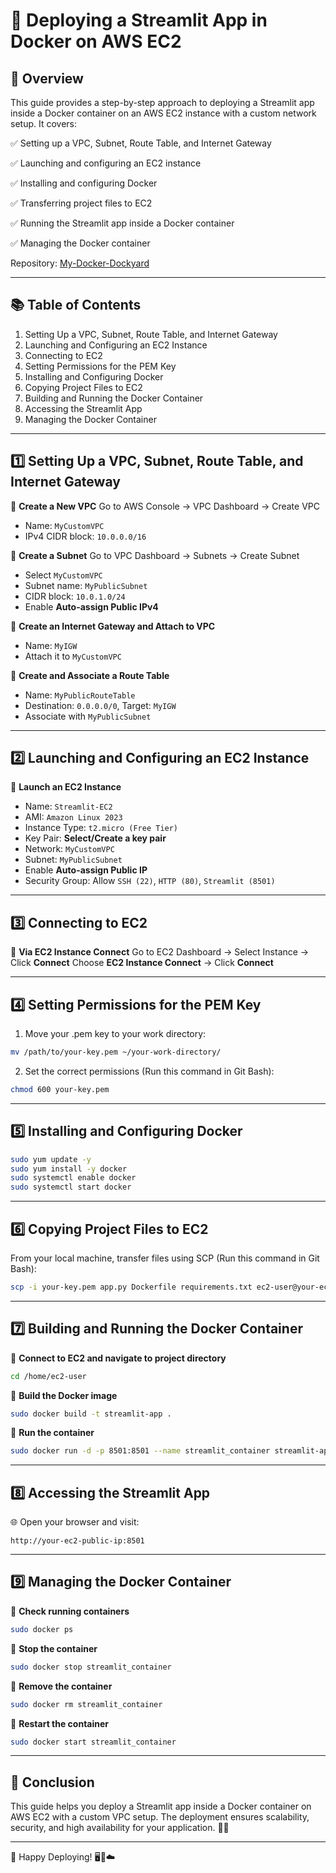# 🚀 Deploying a Streamlit App in Docker on AWS EC2

## 📌 Overview
This guide provides a step-by-step approach to deploying a Streamlit app inside a Docker container on an AWS EC2 instance with a custom network setup. It covers:

✅ Setting up a VPC, Subnet, Route Table, and Internet Gateway

✅ Launching and configuring an EC2 instance

✅ Installing and configuring Docker

✅ Transferring project files to EC2

✅ Running the Streamlit app inside a Docker container

✅ Managing the Docker container

Repository: [My-Docker-Dockyard](https://github.com/git-raghav/My-Docker-Dockyard.git)

---

## 📚 Table of Contents

1. Setting Up a VPC, Subnet, Route Table, and Internet Gateway
2. Launching and Configuring an EC2 Instance
3. Connecting to EC2
4. Setting Permissions for the PEM Key
5. Installing and Configuring Docker
6. Copying Project Files to EC2
7. Building and Running the Docker Container
8. Accessing the Streamlit App
9. Managing the Docker Container

---

## 1️⃣ Setting Up a VPC, Subnet, Route Table, and Internet Gateway

🔹 **Create a New VPC**
Go to AWS Console → VPC Dashboard → Create VPC
- Name: `MyCustomVPC`
- IPv4 CIDR block: `10.0.0.0/16`

🔹 **Create a Subnet**
Go to VPC Dashboard → Subnets → Create Subnet
- Select `MyCustomVPC`
- Subnet name: `MyPublicSubnet`
- CIDR block: `10.0.1.0/24`
- Enable **Auto-assign Public IPv4**

🔹 **Create an Internet Gateway and Attach to VPC**
- Name: `MyIGW`
- Attach it to `MyCustomVPC`

🔹 **Create and Associate a Route Table**
- Name: `MyPublicRouteTable`
- Destination: `0.0.0.0/0`, Target: `MyIGW`
- Associate with `MyPublicSubnet`

---

## 2️⃣ Launching and Configuring an EC2 Instance

🔹 **Launch an EC2 Instance**
- Name: `Streamlit-EC2`
- AMI: `Amazon Linux 2023`
- Instance Type: `t2.micro (Free Tier)`
- Key Pair: **Select/Create a key pair**
- Network: `MyCustomVPC`
- Subnet: `MyPublicSubnet`
- Enable **Auto-assign Public IP**
- Security Group: Allow `SSH (22)`, `HTTP (80)`, `Streamlit (8501)`

---

## 3️⃣ Connecting to EC2

🔹 **Via EC2 Instance Connect**
Go to EC2 Dashboard → Select Instance → Click **Connect**
Choose **EC2 Instance Connect** → Click **Connect**

---

## 4️⃣ Setting Permissions for the PEM Key

1.	Move your .pem key to your work directory:
```bash
mv /path/to/your-key.pem ~/your-work-directory/
```
2.	Set the correct permissions (Run this command in Git Bash):
```bash
chmod 600 your-key.pem
```

---

## 5️⃣ Installing and Configuring Docker

```bash
sudo yum update -y
sudo yum install -y docker
sudo systemctl enable docker
sudo systemctl start docker
```

---

## 6️⃣ Copying Project Files to EC2

From your local machine, transfer files using SCP (Run this command in Git Bash):

```bash
scp -i your-key.pem app.py Dockerfile requirements.txt ec2-user@your-ec2-public-ip:/home/ec2-user/
```

---

## 7️⃣ Building and Running the Docker Container

🔹 **Connect to EC2 and navigate to project directory**
```bash
cd /home/ec2-user
```

🔹 **Build the Docker image**
```bash
sudo docker build -t streamlit-app .
```

🔹 **Run the container**
```bash
sudo docker run -d -p 8501:8501 --name streamlit_container streamlit-app
```

---

## 8️⃣ Accessing the Streamlit App

🌐 Open your browser and visit:

```text
http://your-ec2-public-ip:8501
```

---

## 9️⃣ Managing the Docker Container

🔹 **Check running containers**
```bash
sudo docker ps
```

🔹 **Stop the container**
```bash
sudo docker stop streamlit_container
```

🔹 **Remove the container**
```bash
sudo docker rm streamlit_container
```

🔹 **Restart the container**
```bash
sudo docker start streamlit_container
```

---

## 🎯 Conclusion
This guide helps you deploy a Streamlit app inside a Docker container on AWS EC2 with a custom VPC setup. The deployment ensures scalability, security, and high availability for your application. 🚀🎉

---

💪 Happy Deploying! 🖥️🐳☁️
